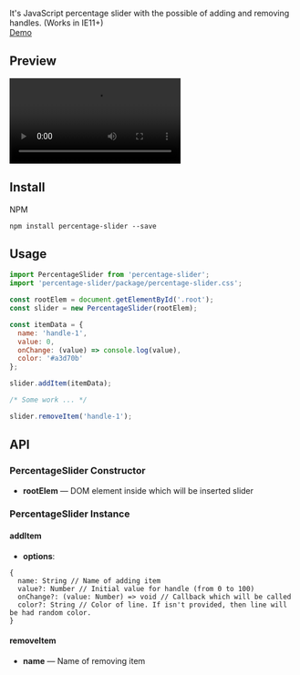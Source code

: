 It's JavaScript percentage slider with the possible of adding and removing handles. (Works in IE11+)<br>
[Demo](https://zarwlar.github.io/percentage-slider/)

Preview
-------------
![](/preview.webm)

Install
-------------

NPM
```
npm install percentage-slider --save
```

Usage
-------------

```javascript
import PercentageSlider from 'percentage-slider';
import 'percentage-slider/package/percentage-slider.css';

const rootElem = document.getElementById('.root');
const slider = new PercentageSlider(rootElem);

const itemData = {
  name: 'handle-1',
  value: 0,
  onChange: (value) => console.log(value),
  color: '#a3d70b'
};

slider.addItem(itemData);

/* Some work ... */

slider.removeItem('handle-1');
```

API
-------------
### PercentageSlider Constructor
- **rootElem** — DOM element inside which will be inserted slider
### PercentageSlider Instance
#### addItem
- **options**:
```
{
  name: String // Name of adding item
  value?: Number // Initial value for handle (from 0 to 100)
  onChange?: (value: Number) => void // Callback which will be called
  color?: String // Color of line. If isn't provided, then line will be had random color.
}
```

#### removeItem
- **name** — Name of removing item
